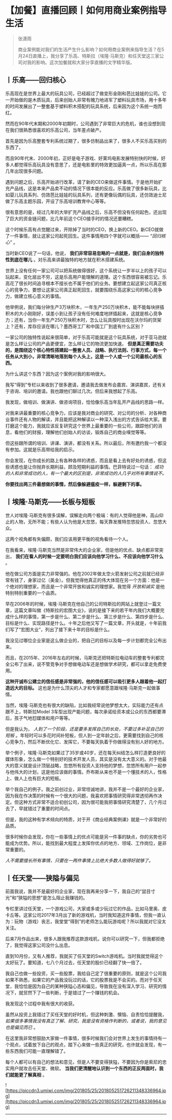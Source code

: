 # 【加餐】直播回顾丨如何用商业案例指导生活

> 张潇雨
> 
> 商业案例能对我们的生活产生什么影响？如何用商业案例来指导生活？在5月24日直播上，我分享了乐高、特斯拉（埃隆·马斯克）和任天堂这三家公司对我的影响。这次加餐就和大家分享直播的文字精华版。

## 丨乐高——回归核心

乐高现在是世界上最大的玩具公司，已经超过了做变形金刚和芭比娃娃的公司。它一开始做的是木质玩具，后来创始人非常有魄力地进军了塑料玩具市场，用十多年的时间发展出了一整套基于塑料积木搭配的玩具系统，后来因为这个系统一炮而红。

然而在90年代末期和2000年初期时，公司遇到了非常巨大的危机，谁也没想到现在我们很熟悉很喜欢的乐高公司，当年差点破产。

首先是因为乐高整套专利系统过期了，很多仿制品出来了，很多人不买乐高买别的东西了。

而且90年代末、2000年初，正好是电子游戏、好莱坞电影发展特别快的时候，好多人都觉得乐高玩具没有意思了，还是电影里的特效更加逼真一点，所以乐高在那几年出现很多问题。

遇到问题之后，乐高开始进行改革，请了新的CEO来做这件事情。于是他开始扩充产品线，这是本来产品卖不动的情况下很本能的反应。乐高做了很多新玩具，比如婴儿玩具系列、仿效芭比娃娃的玩具系列，还有更像玩偶的玩具，还仿效迪士尼做了乐高主题乐园，开设了乐高培训教育中心等等。

很有意思的是，经过几年的大举扩充产品线之后，乐高不但没有任何起色，还出现了巨大的资金链问题，比几年前这个CEO接手时的情况还要糟糕。

这个时候乐高有点觉醒过来，开除掉了当时的CEO，换上新的CEO。新CEO就做了一件事情，就让这家公司起死回生。这件事情用四个字就可以概括—— *“回归核心”* 。

当时新CEO说了一句话，他说， **我们非常容易忽略的一点就是，我们自身的独特性到底在哪儿** 。对乐高来讲最独特的地方就在积木搭建系统。

世界上没有任何一家公司可以把系统做得很好，这个系统让一岁半以上的孩子可以玩起来，变化层出不穷，这是乐高用户能理解的道理。这个东西很容易被忘记。乐高花了很长时间追寻根本不擅长也不属于他们的业务。要想建立起这家公司真正核心的竞争力，要想让这家公司真正起死回生，就要围绕乐高这家公司的核心竞争力，做建立核心意义的事情。

他举例说，我们每分钟生产3万块积木，一年生产250万块积木，能不能每块拼插积木的大小刚刚好，误差小到让孩子没有任何难度地拼插起来，这就是核心竞争力；还有，当你一年生产250万块积木时，怎么让玩具按时出现在沃尔玛的货架上？还有，库存应该在哪儿？墨西哥工厂和中国工厂到底有什么区别？

一家公司的独特性说起来很简单，对于乐高可能就是这个玩具系统，对于亚马逊就是怎么样让公司的产品更便宜，怎么样让它的物流更加快速。 **但是真正需要功夫的，是围绕这个核心特性搭建起一整套人员、战略、执行法则、行事方式，每一个任务从大到小，非常清晰地落到每个人头上，这是一个人或一个公司最核心的东西。**

为什么讲这个东西？因为这个案例对我的影响很大。

我写“得到”专栏以来收到了很多邀请，邀请我去做发布会嘉宾、演讲嘉宾，还有关于咨询、培训的邀请。我也跟他们聊过几次。但后来我想起了乐高。

我发现，做培训、做演讲、做咨询项目，恰恰像乐高当年乱开产品线的思路一样。

对我来讲最重要的核心竞争力，应该是我对商业的研究、对公司的分析、对各种商业事件还有人物的解读，并且能把这种解读以一种深入浅出的方式告诉给大家。要打磨这个能力，我就应该反复研究这个世界上最重要的一些公司，跟踪他们的消息，看他们的财报，理解他们创始人的访谈，锻炼自己的商业嗅觉等等。

但这些跟所谓的培训、讲课、演讲，都没有关系。所以最后，所有邀约我一个都没有参加。这就是乐高带给我的启示。

你会发现，在你成长的路上有各种各样的诱惑，而且是看上去有好处的诱惑，但这些诱惑也是让你抛弃长期利益，顾及短期利益的事情。巴菲特说过一句话： *成功的人和非常成功的人，有一个最大的区别是，非常成功的人几乎对所有事情说不。*

 **你要找出两三件最想做的事情，然后像躲避瘟疫一样，躲避剩下的事。**

## 丨埃隆·马斯克——长板与短板

世人对埃隆·马斯克有很多误解，误解走向两个极端：有的人觉得他是神，高山仰止的人物，无所不能；有些人认为他是大忽悠，每天靠发推特忽悠投资人、忽悠大众。

这两个视角都有失偏颇，我们应该用更平衡的视角看待一个人。

在我看来，埃隆·马斯克当然是非常伟大的企业家，但是他的优点、缺点都非常突出， **我们在看人的时候一定要明白我们应该向他学习什么、不应该向他学习什么** 。

他在做公司方面是实力非常强的。他在2002年做太空火箭发射公司之前就已经非常有钱了，身家过亿（美金）。但我觉得他真正的伟大体现在另一个方面：他是一个绝对的理想家，而且是一个非常开放和诚实的理想家。我觉得 *开放和诚实* 是他特别特别重要的一个品质。

早在2006年的时候，埃隆·马斯克在他自己的公司特斯拉的网站上就登过一篇文章，这篇文章叫做《特斯拉的宏图大业》，说的是接下来的若干年内我们大概要完成什么样的事情，第一步是什么、第二步是什么、第三步是什么、第四步是什么、目标是什么、实现路径是什么。十年之后他又写了一篇文章，开头就是，十年前我们写了“宏图大业”，列出了接下来十年的目标是什么。

我没见过哪位企业家是这么做企业的，把自己的目标以及每一步计划都完全公布出来。

而且，在2015年、2016年左右的时候，马斯克还把特斯拉电动车的整套专利都完全公布了出来，说不管竞争对手想做电动车还是想做学术研究，都可以拿走免费使用。

 **这种开诚布公建立的信任感是非常强的，他的信任感可以吸引更多人跟着他一起打造远大的目标。** 这也是为什么顶尖的人才和专家都愿意跟埃隆·马斯克一起做事情。

当然，埃隆·马斯克也有很大的缺陷，比如我经常说他梦想太大，实际能力还有点跟不上，特斯拉Model 3车型出现产能问题，每次承诺给资本或公众的东西都要滞后，孩子气地怼媒体和用户等等。

但是我认为， *人到了一个阶段，还是要多发挥自己的长处，不要过多补足自己的短板* 。年轻时可以多花时间补短板，但人到一定年龄之后，更需要找到自己的核心竞争力，然后不断优化它、发挥它，不要每天执着于你做得没有别人好的地方。

举个例子，埃隆·马斯克如果过了35岁或40岁，还在每天纠结怎么样打造更良好的媒体形象，怎么做一个特别好的技术开发人员，其实是没有太大意义的。对于他最大的意义就是设计顶层战略，忽悠所有投资人支持他的梦想，忽悠所有用户一起参与他伟大的计划，这是他应该做的事情。乔布斯从来也不是一个懂技术的人，性格上、做人上也有巨大的短板。

举个我自己的例子。我之前创过业，非常坦诚地讲，我并不是一个最好的企业家，因为我在作决策的时候有一个很大的问题，我喜欢把事情研究得非常透彻再作决定。但这种方式非常不适合初创公司，因为很可能我把事情研究清楚了，几个月过去了，早就错过了重要的时间点。

但是，我的这种有学术倾向的特质，对于开《商业经典案例课》就是一个非常好的品质。

很多时候你会发现，你在一些事情上的优点可能是另一件事的缺点，你的劣势也可能成为优势。所以，能找到最大程度上发挥你优点的地方、领域、工作岗位，是非常重要的。

 *人不需要擅长所有事情，只要在一两件事情上比绝大多数人做得好就够了。*

## 丨任天堂——狭隘与偏见

前面我说，我并不是最好的企业家，现在我再来分享一下，我自己的“鼠目寸光”和“狭隘的思想”是怎么阻止我赚钱的。

专栏里讲过任天堂，一个游戏公司，大家或多或少玩过它的作品，比如马里奥、皮卡丘等。这家公司2017年3月出了新的游戏机，当时我知道这件事情，但我一直认为：玩物（游戏）丧志，我堂堂“得到”的老师怎么能玩游戏呢？所以我就对它没太关注。

后来7月作品出来，很多人跟我推荐这款游戏机，说你可以研究一下，但我都拒绝了，我觉得这家公司没什么出息。

直到10月份，又有人推荐，我就买了任天堂的Switch游戏机。当时我就觉得这个太好玩了。要知道，七八个月过去，任天堂的股价已经翻了快一倍了。

我自己也做一些投资，买一些股票，我给自己定了很重要的原则，就是这个公司我如果不熟悉，如果它的产品我没玩过的话，它的股票我是不会买的。而对于任天堂，我恰恰是因为自己的某种狭隘心态和偏见，导致我在没有深入学习、研究的情况下，就贸然下了一些判断，于是错过了一个赚钱的机会。

我发现这个过程中我有很大的收获。

虽然从投资上我错过了买任天堂的好时机，但这种刺激、懊恼、自责恰恰提醒我， *如果很多事情我没有真正了解、研究，我是没有资格作判断的，或者说，我的意见也是偏见而已* 。

在这里我非常想鼓励大家做一件事情，很多时候我们会对世界上发生的事情持有一个观点，试着放下自己的观点，踏下心来做一些真正的研究，也许就会发现，有一些东西我们可能一直理解错了。

每个人都可以有自己的想法和意见，但是人不要变得狭隘，不要因为你是索尼的忠实用户就攻击任天堂、微软。 **当我们更清醒地认识到一个东西的正反两面时，我们就能更了解真相** 。

![https://piccdn3.umiwi.com/img/201805/25/201805251726211348336964.jpg](https://piccdn3.umiwi.com/img/201805/25/201805251726211348336964.jpg)

---

